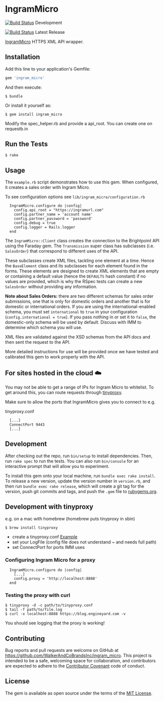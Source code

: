 # IngramMicro
[![Build Status](https://travis-ci.org/WalkerAndCoBrandsInc/ingram_micro.svg?branch=develop)](https://travis-ci.org/WalkerAndCoBrandsInc/ingram_micro) Development

[![Build Status](https://travis-ci.org/WalkerAndCoBrandsInc/ingram_micro.svg?branch=master)](https://travis-ci.org/WalkerAndCoBrandsInc/ingram_micro) Latest Release


[IngramMicro](http://www.ingrammicro.com/IMD_WASWeb/jsp/login/corporate.jsp) HTTPS XML API wrapper.


## Installation

Add this line to your application's Gemfile:

```ruby
gem 'ingram_micro'
```

And then execute:

    $ bundle

Or install it yourself as:

    $ gem install ingram_micro


Modify the spec_helper.rb and provide a api_root. You can create one on requestb.in

## Run the Tests

    $ rake

## Usage

The `example.rb` script demonstrates how to use this gem. When
configured, it creates a sales order with Ingram Micro.

To see configuration options see `lib/ingram_micro/configuration.rb`

```
  IngramMicro.configure do |config|
    config.api_root = "https://ingramurl.com"
    config.partner_name = 'account name'
    config.partner_password = 'password'
    config.debug = true
    config.logger = Rails.logger
  end
```

The `IngramMicro::Client` class creates the connection to the Brightpoint API
using the Faraday gem. The `Transmission` super class has subclasses (i.e.
`SalesOrder`) that correspond to different uses of the API.

These subclasses create XML files, tackling one element at a time. Hence the
`BaseElement` class and its subclasses for each element found in the forms.
These elements are designed to create XML elements that are empty or containing
a default value (hence the `DEFAULTS` hash constant) if no values are provided,
which is why the RSpec tests can create a new `SalesOrder` without providing any
information.

**Note about Sales Orders:** there are two different schemas for sales order
submissions, one that is only for domestic orders and another that is for
domestic or international orders. If you are using the international-enabled
schema, you must set `international` to `true` in your configuration
(`config.international = true`). If you pass nothing in or set it to `false`,
the domestic-only schema will be used by default. Discuss with IMM to determine
which schema you will use.

XML files are validated against the XSD schemas from the API docs and then sent
the request to the API.

More detailed instructions for use will be provided once we have tested and
calibrated this gem to work properly with the API.

## For sites hosted in the cloud :cloud:

You may not be able to get a range of IPs for Ingram Micro to whitelist.
To get around this, you can route requests through
[tinyproxy](https://github.com/tinyproxy/tinyproxy).

Make sure to allow the ports that IngramMicro gives you to connect to e.g.

  tinyproxy.conf

```
  [...]
  ConnectPort 9443
  [...]
```

## Development

After checking out the repo, run `bin/setup` to install dependencies. Then, run `rake spec` to run the tests. You can also run `bin/console` for an interactive prompt that will allow you to experiment.

To install this gem onto your local machine, run `bundle exec rake install`. To release a new version, update the version number in `version.rb`, and then run `bundle exec rake release`, which will create a git tag for the version, push git commits and tags, and push the `.gem` file to [rubygems.org](https://rubygems.org).

## Development with tinyproxy

e.g. on a mac with homebrew (homebrew puts tinyproxy in sbin)

    $ brew install tinyproxy

- create a tinyproxy.conf [Example](https://github.com/tinyproxy/tinyproxy/blob/186bbc3efb4b47caac0b5e14465c97918c99e442/etc/tinyproxy.conf.in)
- set your LogFile (config file does not understand ~ and needs full path)
- set ConnectPort for ports IMM uses

### Configuring Ingram Micro for a proxy

```
  IngramMicro.configure do |config|
    [...]
    config.proxy = 'http://localhost:8888'
  end
```

### Testing the proxy with curl

```
$ tinyproxy -d -c path/to/tinyproxy.conf
$ tail -f path/to/file.log
$ curl -x localhost:8888 https://blog.engineyard.com -v
```

You should see logging that the proxy is working!

## Contributing

Bug reports and pull requests are welcome on GitHub at https://github.com/WalkerAndCoBrandsInc/ingram_micro. This project is intended to be a safe, welcoming space for collaboration, and contributors are expected to adhere to the [Contributor Covenant](contributor-covenant.org) code of conduct.

## License

The gem is available as open source under the terms of the [MIT License](http://opensource.org/licenses/MIT).
